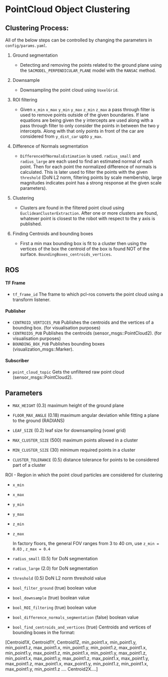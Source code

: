 # PointCloud Object Clustering

## Clustering Process:

All of the below steps can be controlled by changing the parameters in `config/params.yaml`.

1. Ground segmentation
	- Detecting and removing the points related to the ground plane using the `SACMODEL_PERPENDICULAR_PLANE` model with the `RANSAC` method.

2. Downsample 
	- Downsampling the point cloud using `VoxelGrid`.

3. ROI filtering
	- Given `x_min` `x_max` `y_min` `y_max` `z_min` `z_max` a pass through filter is used to remove points outside of the given boundaries. If lane equations are being given the y intercepts are used along with a pass through filter to only consider the points in between the two y intercepts. Along with that only points in front of the car are considered from `y_dist_car` upto `y_max`.

4. Difference of Normals segmentation
	- `DifferenceOfNormalsEstimation` is used. `radius_small` and `radius_large` are each used to find an estimated normal of each point. Then for each point the normalized difference of normals is calculated. This is later used to filter the points with the given `threshold` (DoN L2 norm, filtering points by scale membership, large magnitudes indicates point has a strong response at the given scale parameters).

5. Clustering
	- Clusters are found in the filtered point cloud using `EuclideanClusterExtraction`. After one or more clusters are found, whatever point is closest to the robot with respect to the y axis is published.

6. Finding Centroids and bounding boxes
	- First a min max bounding box is fit to a cluster then using the vertices of the box the centroid of the box is found NOT of the surface. `BoundingBoxes_centroids_vertices`.


## ROS

#### TF Frame
- `tf_frame_id` The frame to which pcl-ros converts the point cloud using a transform listener.

#### Publisher
- `CENTROID_VERTICES_PUB` Publishes the centroids and the vertices of a bounding box. (for visualisation purposes)
- `CENTROIDS_PUB` Publishes the centroids (sensor_msgs::PointCloud2). (for visualisation purposes)
- `BOUNDING_BOX_PUB` Publishes bounding boxes (visualization_msgs::Marker).

#### Subscriber
- `point_cloud_topic` Gets the unfiltered raw point cloud (sensor_msgs::PointCloud2).

## Parameters 
- `MAX_HEIGHT` (0.3) maximum height of the ground plane
- `FLOOR_MAX_ANGLE` (0.18) maximum angular deviation while fitting a plane to the ground (RADIANS)

- `LEAF_SIZE` (0.2) leaf size for downsampling (voxel grid)

- `MAX_CLUSTER_SIZE` (500) maximum points allowed in a cluster
- `MIN_CLUSTER_SIZE` (30) minimum required points in a cluster
- `CLUSTER_TOLERANCE` (0.5) distance tolerance for points to be considered part of a cluster

 ROI - Region in which the point cloud particles are considered for clustering
- `x_min` 
- `x_max` 
- `y_min` 
- `y_max` 
- `z_min` 
- `z_max`  
  
  In factory floors, the general FOV ranges from 3 to 40 cm, use ```z_min = 0.03``` , ```z_max = 0.4 ```

- `radius_small` (0.5) for DoN segmentation
- `radius_large` (2.0) for DoN segmentation
- `threshold` (0.5) DoN L2 norm threshold value

- `bool_filter_ground` (true) boolean value
- `bool_downsample` (true) boolean value
- `bool_ROI_filtering` (true) boolean value
- `bool_difference_normals_segmentation` (false) boolean value
- `bool_find_centroids_and_vertices` (true) Centroids and vertices of bounding boxes in the format:
  
[Centroid1X, Centroid1Y, Centroid1Z,
min_point1.x, min_point1.y, min_point1.z,
max_point1.x, min_point1.y, min_point1.z,
max_point1.x, min_point1.y, max_point1.z,
min_point1.x, min_point1.y, max_point1.z,
min_point1.x, max_point1.y, max_point1.z,
max_point1.x, max_point1.y, max_point1.z,
max_point1.x, max_point1.y, min_point1.z,
min_point1.x, max_point1.y, min_point1.z .... Centroid2X....]




